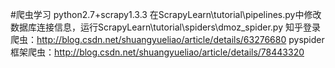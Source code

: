 #爬虫学习
python2.7+scrapy1.3.3
在ScrapyLearn\tutorial\pipelines.py中修改数据库连接信息，运行ScrapyLearn\tutorial\spiders\dmoz_spider.py
知乎登录爬虫：http://blog.csdn.net/shuangyueliao/article/details/63276680
pyspider框架爬虫：http://blog.csdn.net/shuangyueliao/article/details/78443320
